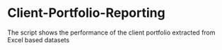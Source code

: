# Client-Portfolio-Reporting
The script shows the performance of the client portfolio extracted from Excel based datasets 
